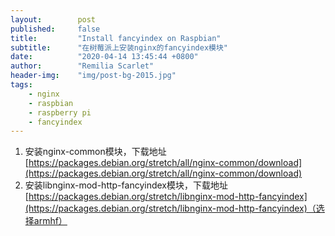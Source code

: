 ```yaml
---
layout:        post
published:     false
title:         "Install fancyindex on Raspbian"
subtitle:      "在树莓派上安装nginx的fancyindex模块"
date:          "2020-04-14 13:45:44 +0800"
author:        "Remilia Scarlet"
header-img:    "img/post-bg-2015.jpg"
tags:
    - nginx
    - raspbian
    - raspberry pi
    - fancyindex
---
```


1. 安装nginx-common模块，下载地址[https://packages.debian.org/stretch/all/nginx-common/download](https://packages.debian.org/stretch/all/nginx-common/download)
2. 安装libnginx-mod-http-fancyindex模块，下载地址[https://packages.debian.org/stretch/libnginx-mod-http-fancyindex](https://packages.debian.org/stretch/libnginx-mod-http-fancyindex)（选择armhf）
